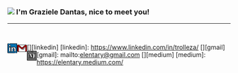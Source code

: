 <!--**Trolleza/Trolleza** is a ✨ _special_ ✨ repository because its `README.md` (this file) appears on your GitHub profile. -->
### <img src="https://media.giphy.com/media/cLB6YgcOiYmKRZqk8Z/giphy.gif" width="150px"> I'm Graziele Dantas, nice to meet you! 
<!-- <img src="https://media.giphy.com/media/yBRmZBPzAYA8yf7fBT/giphy.gif" width="150px"> -->

<hr>
<br>

<a target="_blank" href="https://www.linkedin.com/in/trolleza/">
                <i src="./linkedin.svg"></i>
              </a>

[<img align="left" alt="grazieledantas | LinkedIn" width="22px" src="./linkedin.svg" />][linkedin]
[linkedin]: https://www.linkedin.com/in/trolleza/
[<img align="left" alt="grazieledantas | Gmail" width="22px" src="./gmail.svg" />][gmail]
[gmail]: mailto:elentary@gmail.com
[<img align="left" alt="grazieledantas | Medium" width="22px" src="./medium.svg" />][medium]
[medium]: https://elentary.medium.com/













